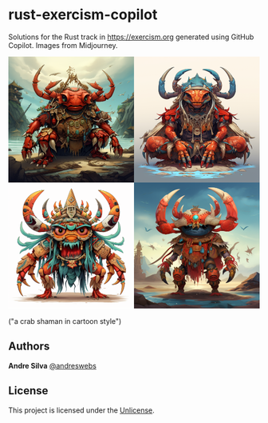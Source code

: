 # rust-exercism-copilot

Solutions for the Rust track in <https://exercism.org> generated using GitHub
Copilot. Images from Midjourney.

!["a crab shaman in cartoon style", generated by Midjourney](./reprograma._a_crab_shaman_in_cartoon_style_612f7ea8-fe92-491b-b353-a311d146e532.webp)

("a crab shaman in cartoon style")

## Authors

**Andre Silva** [@andreswebs](https://github.com/andreswebs)

## License

This project is licensed under the [Unlicense](UNLICENSE.md).
